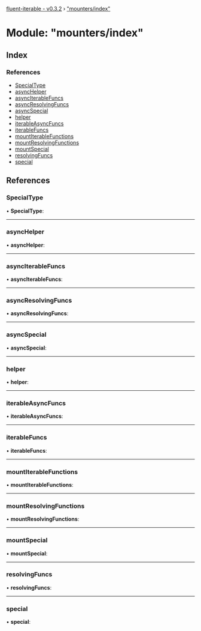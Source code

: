 [fluent-iterable - v0.3.2](../README.md) › ["mounters/index"](_mounters_index_.md)

# Module: "mounters/index"

## Index

### References

* [SpecialType](_mounters_index_.md#specialtype)
* [asyncHelper](_mounters_index_.md#asynchelper)
* [asyncIterableFuncs](_mounters_index_.md#asynciterablefuncs)
* [asyncResolvingFuncs](_mounters_index_.md#asyncresolvingfuncs)
* [asyncSpecial](_mounters_index_.md#asyncspecial)
* [helper](_mounters_index_.md#helper)
* [iterableAsyncFuncs](_mounters_index_.md#iterableasyncfuncs)
* [iterableFuncs](_mounters_index_.md#iterablefuncs)
* [mountIterableFunctions](_mounters_index_.md#mountiterablefunctions)
* [mountResolvingFunctions](_mounters_index_.md#mountresolvingfunctions)
* [mountSpecial](_mounters_index_.md#mountspecial)
* [resolvingFuncs](_mounters_index_.md#resolvingfuncs)
* [special](_mounters_index_.md#special)

## References

###  SpecialType

• **SpecialType**:

___

###  asyncHelper

• **asyncHelper**:

___

###  asyncIterableFuncs

• **asyncIterableFuncs**:

___

###  asyncResolvingFuncs

• **asyncResolvingFuncs**:

___

###  asyncSpecial

• **asyncSpecial**:

___

###  helper

• **helper**:

___

###  iterableAsyncFuncs

• **iterableAsyncFuncs**:

___

###  iterableFuncs

• **iterableFuncs**:

___

###  mountIterableFunctions

• **mountIterableFunctions**:

___

###  mountResolvingFunctions

• **mountResolvingFunctions**:

___

###  mountSpecial

• **mountSpecial**:

___

###  resolvingFuncs

• **resolvingFuncs**:

___

###  special

• **special**:
